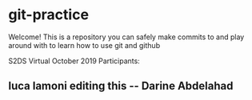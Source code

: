 # git-practice

Welcome! This is a repository you can safely make commits to and play around with to learn how to use git and github

S2DS Virtual October 2019 Participants:


luca lamoni editing this
-- Darine Abdelahad
-- 
